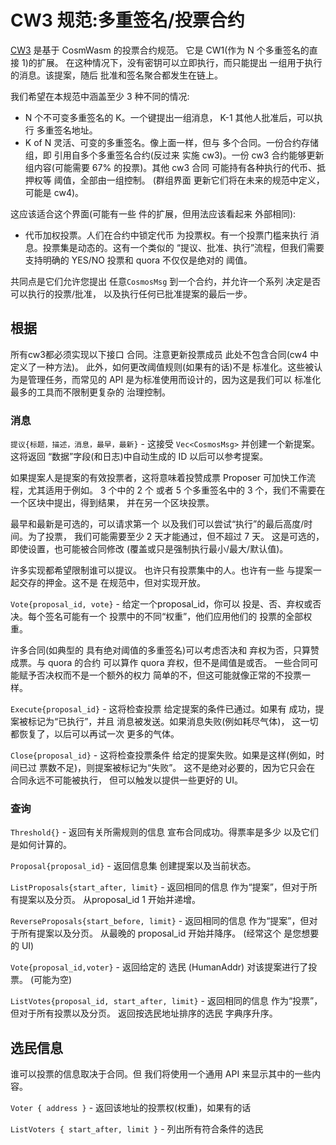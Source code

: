 # CW3 规范:多重签名/投票合约

[CW3](https://github.com/CosmWasm/cosmwasm-plus/tree/master/packages/cw3) 是基于 CosmWasm 的投票合约规范。
它是 CW1(作为 N 个多重签名的直接 1)的扩展。
在这种情况下，没有密钥可以立即执行，而只能提出
一组用于执行的消息。该提案，随后
批准和签名聚合都发生在链上。

我们希望在本规范中涵盖至少 3 种不同的情况:

- N 个不可变多重签名的 K。一个键提出一组消息，
  K-1 其他人批准后，可以执行
  多重签名地址。
- K of N 灵活、可变的多重签名。像上面一样，但与
  多个合同。一份合约存储组，即
  引用自多个多重签名合约(反过来
  实施 cw3)。一份 cw3 合约能够更新
  组内容(可能需要 67% 的投票)。其他 cw3 合同
  可能持有各种执行的代币、抵押权等
  阈值，全部由一组控制。 (群组界面
  更新它们将在未来的规范中定义，可能是 cw4)。

这应该适合这个界面(可能有一些
件的扩展，但用法应该看起来
外部相同):

- 代币加权投票。人们在合约中锁定代币
  为投票权。有一个投票门槛来执行
  消息。投票集是动态的。这有一个类似的
  “提议、批准、执行”流程，但我们需要
  支持明确的 YES/NO 投票和 quora 不仅仅是绝对的
  阈值。

共同点是它们允许您提出
任意`CosmosMsg` 到一个合约，并允许一个系列
决定是否可以执行的投票/批准，
以及执行任何已批准提案的最后一步。

## 根据

所有cw3都必须实现以下接口
合同。注意更新投票成员
此处不包含合同(cw4 中定义了一种方法)。
此外，如何更改阈值规则(如果有的话)不是
标准化。这些被认为是管理任务，而常见的
API 是为标准使用而设计的，因为这是我们可以
标准化最多的工具而不限制更复杂的
治理控制。

### 消息

`提议{标题，描述，消息，最早，最新}` - 这接受
`Vec<CosmosMsg>` 并创建一个新提案。这将返回
“数据”字段(和日志)中自动生成的 ID
以后可以参考提案。

如果提案人是提案的有效投票者，这将意味着投赞成票
Proposer 可加快工作流程，尤其适用于例如。 3 个中的 2 个
或者 5 个多重签名中的 3 个，我们不需要在一个区块中提出，得到结果，
并在另一个区块投票。

最早和最新是可选的，可以请求第一个
以及我们可以尝试“执行”的最后高度/时间。为了投票，
我们可能需要至少 2 天才能通过，但不超过 7 天。
这是可选的，即使设置，也可能被合同修改
(覆盖或只是强制执行最小/最大/默认值)。

许多实现都希望限制谁可以提议。
也许只有投票集中的人。也许有一些
与提案一起交存的押金。这不是
在规范中，但对实现开放。

`Vote{proposal_id, vote}` - 给定一个proposal_id，你可以
投是、否、弃权或否决。每个签名可能有一个
投票中的不同“权重”，他们应用他们的
投票的全部权重。

许多合同(如典型的
具有绝对阈值的多重签名)可以考虑否决和
弃权为否，只算赞成票。与 quora 的合约
可以算作 quora 弃权，但不是阈值是或否。
一些合同可能赋予否决权而不是一个额外的权力
简单的不，但这可能就像正常的不投票一样。

`Execute{proposal_id}` - 这将检查投票
给定提案的条件已通过。如果有
成功，提案被标记为“已执行”，并且
消息被发送。如果消息失败(例如耗尽气体)，
这一切都恢复了，以后可以再试一次
更多的气体。

`Close{proposal_id}` - 这将检查投票条件
给定的提案失败。如果是这样(例如，时间已过
票数不足)，则提案被标记为“失败”。
这不是绝对必要的，因为它只会在
合同永远不可能被执行，
但可以触发以提供一些更好的 UI。

### 查询

`Threshold{}` - 返回有关所需规则的信息
宣布合同成功。得票率是多少
以及它们是如何计算的。

`Proposal{proposal_id}` - 返回信息集
创建提案以及当前状态。

`ListProposals{start_after, limit}` - 返回相同的信息
作为“提案”，但对于所有提案以及分页。
从proposal_id 1 开始并递增。

`ReverseProposals{start_before, limit}` - 返回相同的信息
作为“提案”，但对于所有提案以及分页。
从最晚的 proposal_id 开始并降序。 (经常这个
是您想要的 UI)

`Vote{proposal_id,voter}` - 返回给定的
选民 (HumanAddr) 对该提案进行了投票。 (可能为空)

`ListVotes{proposal_id, start_after, limit}` - 返回相同的信息
作为“投票”，但对于所有投票以及分页。
返回按选民地址排序的选民
字典序升序。

## 选民信息

谁可以投票的信息取决于合同。但
我们将使用一个通用 API 来显示其中的一些内容。

`Voter { address }` - 返回该地址的投票权(权重)，如果有的话

`ListVoters { start_after, limit }` - 列出所有符合条件的选民
